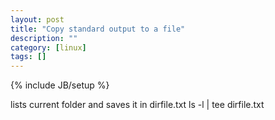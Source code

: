 ```yaml
---
layout: post
title: "Copy standard output to a file"
description: ""
category: [linux]
tags: []
---
```

{% include JB/setup %}

lists current folder and saves it in dirfile.txt
    ls -l | tee dirfile.txt   


